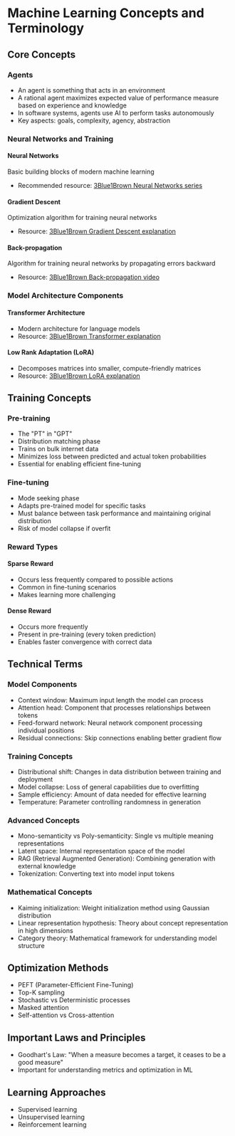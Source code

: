 # Machine Learning Concepts and Terminology

## Core Concepts

### Agents
- An agent is something that acts in an environment
- A rational agent maximizes expected value of performance measure based on experience and knowledge
- In software systems, agents use AI to perform tasks autonomously
- Key aspects: goals, complexity, agency, abstraction

### Neural Networks and Training

#### Neural Networks
Basic building blocks of modern machine learning
- Recommended resource: [3Blue1Brown Neural Networks series](https://www.youtube.com/watch?v=aircAruvnKk&list=PLZHQObOWTQDNU6R1_67000Dx_ZCJB-3pi)

#### Gradient Descent
Optimization algorithm for training neural networks
- Resource: [3Blue1Brown Gradient Descent explanation](https://www.youtube.com/watch?v=IHZwWFHWa-w)

#### Back-propagation
Algorithm for training neural networks by propagating errors backward
- Resource: [3Blue1Brown Back-propagation video](https://www.youtube.com/watch?v=Ilg3gGewQ5U)

### Model Architecture Components

#### Transformer Architecture
- Modern architecture for language models
- Resource: [3Blue1Brown Transformer explanation](https://www.youtube.com/watch?v=eMlx5fFNoYc)

#### Low Rank Adaptation (LoRA)
- Decomposes matrices into smaller, compute-friendly matrices
- Resource: [3Blue1Brown LoRA explanation](https://www.youtube.com/watch?v=PFDu9oVAE-g)

## Training Concepts

### Pre-training
- The "PT" in "GPT"
- Distribution matching phase
- Trains on bulk internet data
- Minimizes loss between predicted and actual token probabilities
- Essential for enabling efficient fine-tuning

### Fine-tuning
- Mode seeking phase
- Adapts pre-trained model for specific tasks
- Must balance between task performance and maintaining original distribution
- Risk of model collapse if overfit

### Reward Types

#### Sparse Reward
- Occurs less frequently compared to possible actions
- Common in fine-tuning scenarios
- Makes learning more challenging

#### Dense Reward
- Occurs more frequently
- Present in pre-training (every token prediction)
- Enables faster convergence with correct data

## Technical Terms

### Model Components
- Context window: Maximum input length the model can process
- Attention head: Component that processes relationships between tokens
- Feed-forward network: Neural network component processing individual positions
- Residual connections: Skip connections enabling better gradient flow

### Training Concepts
- Distributional shift: Changes in data distribution between training and deployment
- Model collapse: Loss of general capabilities due to overfitting
- Sample efficiency: Amount of data needed for effective learning
- Temperature: Parameter controlling randomness in generation

### Advanced Concepts
- Mono-semanticity vs Poly-semanticity: Single vs multiple meaning representations
- Latent space: Internal representation space of the model
- RAG (Retrieval Augmented Generation): Combining generation with external knowledge
- Tokenization: Converting text into model input tokens

### Mathematical Concepts
- Kaiming initialization: Weight initialization method using Gaussian distribution
- Linear representation hypothesis: Theory about concept representation in high dimensions
- Category theory: Mathematical framework for understanding model structure

## Optimization Methods
- PEFT (Parameter-Efficient Fine-Tuning)
- Top-K sampling
- Stochastic vs Deterministic processes
- Masked attention
- Self-attention vs Cross-attention

## Important Laws and Principles
- Goodhart's Law: "When a measure becomes a target, it ceases to be a good measure"
- Important for understanding metrics and optimization in ML

## Learning Approaches
- Supervised learning
- Unsupervised learning
- Reinforcement learning